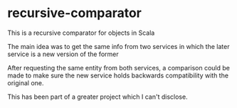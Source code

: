 # recursive-comparator

This is a recursive comparator for objects in Scala

The main idea was to get the same info from two services in which the later service is a new version of the former

After requesting the same entity from both services, a comparison could be made to make sure the new service holds backwards compatibility with the original one. 

This has been part of a greater project which I can't disclose. 
